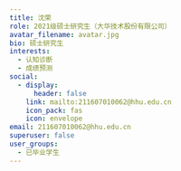 ```yaml
---
title: 沈荣
role: 2021级硕士研究生（大华技术股份有限公司）
avatar_filename: avatar.jpg
bio: 硕士研究生
interests:
  - 认知诊断
  - 成绩预测
social:
  - display:
      header: false
    link: mailto:211607010062@hhu.edu.cn
    icon_pack: fas
    icon: envelope
email: 211607010062@hhu.edu.cn
superuser: false
user_groups:
  - 已毕业学生
---
```

